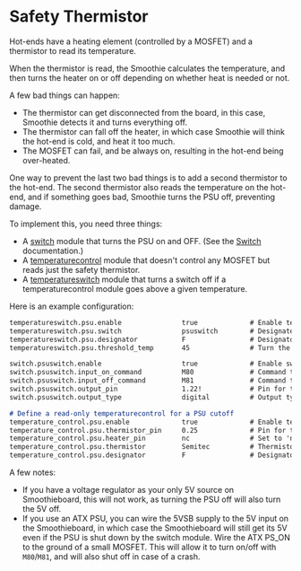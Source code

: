 
# Safety Thermistor

Hot-ends have a heating element (controlled by a MOSFET) and a thermistor to read its temperature.

When the thermistor is read, the Smoothie calculates the temperature, and then turns the heater on or off depending on whether heat is needed or not.

A few bad things can happen:

- The thermistor can get disconnected from the board, in this case, Smoothie detects it and turns everything off.
- The thermistor can fall off the heater, in which case Smoothie will think the hot-end is cold, and heat it too much.
- The MOSFET can fail, and be always on, resulting in the hot-end being over-heated.

One way to prevent the last two bad things is to add a second thermistor to the hot-end. The second thermistor also reads the temperature on the hot-end, and if something goes bad, Smoothie turns the PSU off, preventing damage.

To implement this, you need three things:

- A [switch](switch.md) module that turns the PSU on and OFF. (See the [Switch](/switch.md) documentation.)
- A [temperaturecontrol](temperaturecontrol.md) module that doesn't control any MOSFET but reads just the safety thermistor.
- A [temperatureswitch](temperatureswitch.md) module that turns a switch off if a temperaturecontrol module goes above a given temperature.

Here is an example configuration:

```markdown
temperatureswitch.psu.enable               true             # Enable temperatureswitch module for PSU
temperatureswitch.psu.switch               psuswitch        # Designate switch module to use
temperatureswitch.psu.designator           F                # Designator for the safety thermistor
temperatureswitch.psu.threshold_temp       45               # Turn the PSU OFF above this temperature, and ON below this temperature. In °C.

switch.psuswitch.enable                    true             # Enable switch module for PSU
switch.psuswitch.input_on_command          M80              # Command to turn PSU on
switch.psuswitch.input_off_command         M81              # Command to turn PSU off
switch.psuswitch.output_pin                1.22!            # Pin for the switch control, 3rd small FET, or pin on header
switch.psuswitch.output_type               digital          # Output type, on/off only

# Define a read-only temperaturecontrol for a PSU cutoff
temperature_control.psu.enable             true             # Enable temperaturecontrol module for PSU
temperature_control.psu.thermistor_pin     0.25             # Pin for the safety thermistor to read
temperature_control.psu.heater_pin         nc               # Set to 'nc' for read-only temperature control
temperature_control.psu.thermistor         Semitec          # Thermistor type
temperature_control.psu.designator         F                # Designator for the safety thermistor
```

A few notes:

- If you have a voltage regulator as your only 5V source on Smoothieboard, this will not work, as turning the PSU off will also turn the 5V off.
- If you use an ATX PSU, you can wire the 5VSB supply to the 5V input on the Smoothieboard, in which case the Smoothieboard will still get its 5V even if the PSU is shut down by the switch module. Wire the ATX PS_ON to the ground of a small MOSFET. This will allow it to turn on/off with `M80`/`M81`, and will also shut off in case of a crash.

